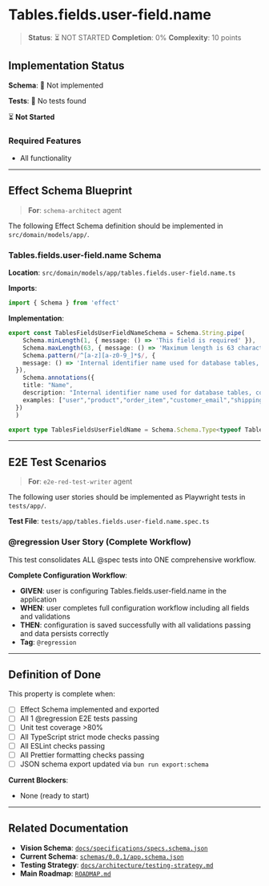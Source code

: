 # Tables.fields.user-field.name

> **Status**: ⏳ NOT STARTED
> **Completion**: 0%
> **Complexity**: 10 points

## Implementation Status

**Schema**: 🔴 Not implemented

**Tests**: 🔴 No tests found

⏳ **Not Started**

### Required Features

- All functionality

---

## Effect Schema Blueprint

> **For**: `schema-architect` agent

The following Effect Schema definition should be implemented in `src/domain/models/app/`.

### Tables.fields.user-field.name Schema

**Location**: `src/domain/models/app/tables.fields.user-field.name.ts`

**Imports**:

```typescript
import { Schema } from 'effect'
```

**Implementation**:

```typescript
export const TablesFieldsUserFieldNameSchema = Schema.String.pipe(
    Schema.minLength(1, { message: () => 'This field is required' }),
    Schema.maxLength(63, { message: () => 'Maximum length is 63 characters' }),
    Schema.pattern(/^[a-z][a-z0-9_]*$/, {
    message: () => 'Internal identifier name used for database tables, columns, and programmatic references. Must follow database naming conventions: start with a letter, contain only lowercase letters, numbers, and underscores, maximum 63 characters (PostgreSQL limit). This name is used in SQL queries, API endpoints, and code generation. Choose descriptive names that clearly indicate the purpose (e.g., "email_address" not "ea").'
  }),
    Schema.annotations({
    title: "Name",
    description: "Internal identifier name used for database tables, columns, and programmatic references. Must follow database naming conventions: start with a letter, contain only lowercase letters, numbers, and underscores, maximum 63 characters (PostgreSQL limit). This name is used in SQL queries, API endpoints, and code generation. Choose descriptive names that clearly indicate the purpose (e.g., \"email_address\" not \"ea\").",
    examples: ["user","product","order_item","customer_email","shipping_address","created_at"]
  })
  )

export type TablesFieldsUserFieldName = Schema.Schema.Type<typeof TablesFieldsUserFieldNameSchema>
```

---

## E2E Test Scenarios

> **For**: `e2e-red-test-writer` agent

The following user stories should be implemented as Playwright tests in `tests/app/`.

**Test File**: `tests/app/tables.fields.user-field.name.spec.ts`

### @regression User Story (Complete Workflow)

This test consolidates ALL @spec tests into ONE comprehensive workflow.

**Complete Configuration Workflow**:

- **GIVEN**: user is configuring Tables.fields.user-field.name in the application
- **WHEN**: user completes full configuration workflow including all fields and validations
- **THEN**: configuration is saved successfully with all validations passing and data persists correctly
- **Tag**: `@regression`

---

## Definition of Done

This property is complete when:

- [ ] Effect Schema implemented and exported
- [ ] All 1 @regression E2E tests passing
- [ ] Unit test coverage >80%
- [ ] All TypeScript strict mode checks passing
- [ ] All ESLint checks passing
- [ ] All Prettier formatting checks passing
- [ ] JSON schema export updated via `bun run export:schema`

**Current Blockers**:

- None (ready to start)

---

## Related Documentation

- **Vision Schema**: [`docs/specifications/specs.schema.json`](../specs.schema.json)
- **Current Schema**: [`schemas/0.0.1/app.schema.json`](../../schemas/0.0.1/app.schema.json)
- **Testing Strategy**: [`docs/architecture/testing-strategy.md`](../../architecture/testing-strategy.md)
- **Main Roadmap**: [`ROADMAP.md`](../../../ROADMAP.md)
